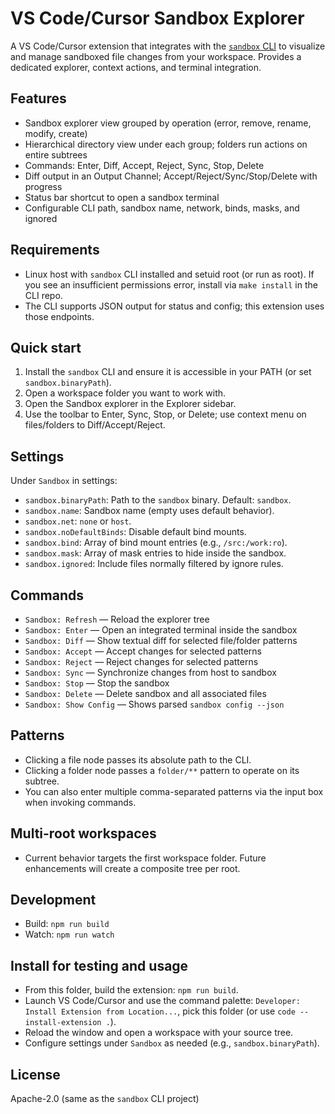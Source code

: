 # VS Code/Cursor Sandbox Explorer

A VS Code/Cursor extension that integrates with the [`sandbox` CLI](https://github.com/anoek/sandbox) to visualize and manage sandboxed file changes from your workspace. Provides a dedicated explorer, context actions, and terminal integration.

## Features
- Sandbox explorer view grouped by operation (error, remove, rename, modify, create)
- Hierarchical directory view under each group; folders run actions on entire subtrees
- Commands: Enter, Diff, Accept, Reject, Sync, Stop, Delete
- Diff output in an Output Channel; Accept/Reject/Sync/Stop/Delete with progress
- Status bar shortcut to open a sandbox terminal
- Configurable CLI path, sandbox name, network, binds, masks, and ignored

## Requirements
- Linux host with `sandbox` CLI installed and setuid root (or run as root). If you see an insufficient permissions error, install via `make install` in the CLI repo.
- The CLI supports JSON output for status and config; this extension uses those endpoints.

## Quick start
1. Install the `sandbox` CLI and ensure it is accessible in your PATH (or set `sandbox.binaryPath`).
2. Open a workspace folder you want to work with.
3. Open the Sandbox explorer in the Explorer sidebar.
4. Use the toolbar to Enter, Sync, Stop, or Delete; use context menu on files/folders to Diff/Accept/Reject.

## Settings
Under `Sandbox` in settings:
- `sandbox.binaryPath`: Path to the `sandbox` binary. Default: `sandbox`.
- `sandbox.name`: Sandbox name (empty uses default behavior).
- `sandbox.net`: `none` or `host`.
- `sandbox.noDefaultBinds`: Disable default bind mounts.
- `sandbox.bind`: Array of bind mount entries (e.g., `/src:/work:ro`).
- `sandbox.mask`: Array of mask entries to hide inside the sandbox.
- `sandbox.ignored`: Include files normally filtered by ignore rules.

## Commands
- `Sandbox: Refresh` — Reload the explorer tree
- `Sandbox: Enter` — Open an integrated terminal inside the sandbox
- `Sandbox: Diff` — Show textual diff for selected file/folder patterns
- `Sandbox: Accept` — Accept changes for selected patterns
- `Sandbox: Reject` — Reject changes for selected patterns
- `Sandbox: Sync` — Synchronize changes from host to sandbox
- `Sandbox: Stop` — Stop the sandbox
- `Sandbox: Delete` — Delete sandbox and all associated files
- `Sandbox: Show Config` — Shows parsed `sandbox config --json`

## Patterns
- Clicking a file node passes its absolute path to the CLI.
- Clicking a folder node passes a `folder/**` pattern to operate on its subtree.
- You can also enter multiple comma-separated patterns via the input box when invoking commands.

## Multi-root workspaces
- Current behavior targets the first workspace folder. Future enhancements will create a composite tree per root.

## Development
- Build: `npm run build`
- Watch: `npm run watch`

## Install for testing and usage
- From this folder, build the extension: `npm run build`.
- Launch VS Code/Cursor and use the command palette: `Developer: Install Extension from Location...`, pick this folder (or use `code --install-extension .`).
- Reload the window and open a workspace with your source tree.
- Configure settings under `Sandbox` as needed (e.g., `sandbox.binaryPath`).

## License
Apache-2.0 (same as the `sandbox` CLI project)
